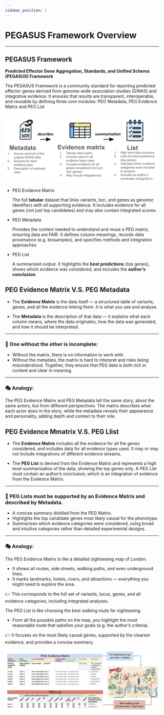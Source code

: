 ```yaml
---
sidebar_position: 1
---
```


# PEGASUS Framework Overview
---

## PEGASUS Framework
**Predicted Effector Gene Aggregation, Standards, and Unified Schema (PEGASUS) Framework**

The PEGASUS Framework is a community standard for reporting predicted effector genes derived from genome-wide association studies (GWAS) and integrative evidence. It ensures that results are transparent, interoperable, and reusable by defining three core modules: PEG Metadata, PEG Evidence Matrix and PEG List

![PEG overview](./img/matrix-meta-list.png)

- PEG Evidence Matrix

  The full **tabular** dataset that links variants, loci, and genes as genomic identifiers with all supporting evidence. It includes evidence for all genes (not just top candidates) and may also contain integrated scores.

- PEG Metadata
  
  Provides the context needed to understand and reuse a PEG matrix, ensuring data are FAIR. It defines column meanings, records data provenance (e.g. biosamples), and specifies methods and integration approaches.

- PEG List

  A summarised output. It highlights the **best predictions** (top genes), shows which evidence was considered, and includes the **author’s conclusion**.

## PEG Evidence Matrix V.S. PEG Metadata

* The **Evidence Matrix** is the data itself — a structured table of variants, genes, and all the evidence linking them. It is what you see and analyse.

* The **Metadata** is the description of that data — it explains what each column means, where the data originates, how the data was generated, and how it should be interpreted.
---

### 🧩 One without the other is incomplete:
- Without the matrix, there is no information to work with.
- Without the metadata, the matrix is hard to interpret and risks being misunderstood.
Together, they ensure that PEG data is both rich in content and clear in meaning.
---

### 🎭 Analogy:
The PEG Evidence Matrix and PEG Metadata tell the same story, about the same actors, but from different perspectives. The matrix describes what each actor does in the story, while the metadata reveals their appearance and personality, adding depth and context to their role.


## PEG Evidence Mmatrix V.S. PEG Llist

* The **Evidence Matrix** includes all the evidence for all the genes considered, and includes data for all evidence types used. It may or may not include integrations of different evidence streams.

* The **PEG List** is derived from the Evidence Matrix and represents a high level summarisation of the data, showing the top genes only. A PEG List must contain an author’s conclusion, which is an integration of evidence from the Evidence Matrix.

---

### 🧩 PEG Lists must be supported by an Evidence Matrix and described by Metadata.
* A concise summary distilled from the PEG Matrix.
* Highlights the top candidate genes most likely causal for the phenotype.
* Summarises which evidence categories were considered, using broad and intuitive categories rather than detailed experimental designs.

---

### 🎭 Analogy:
The PEG Evidence Matrix is like a detailed sightseeing map of London.
- It shows all routes, side streets, walking paths, and even underground lines.
- It marks landmarks, hotels, rivers, and attractions — everything you might need to explore the area.

👉 This corresponds to the full set of variants, locus, genes, and all evidence categories, including integrated analyses.

The PEG List is like choosing the best walking route for sightseeing.
- From all the possible paths on the map, you highlight the most reasonable route that satisfies your goals (e.g. the author’s criteria).

👉 It focuses on the most likely causal genes, supported by the clearest evidence, and provides a concise summary.

![peg matrix analogy](./img/peg-list-analogy.png)
